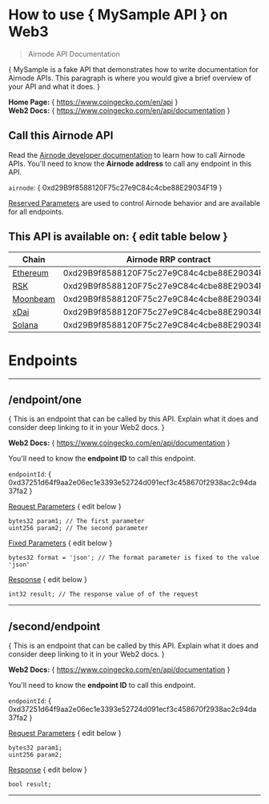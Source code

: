 # How to use { MySample API } on Web3

> Airnode API Documentation

{ MySample is a fake API that demonstrates how to write documentation for Airnode APIs. This paragraph is where you would give a brief overview of your API and what it does. }

**Home Page:** { https://www.coingecko.com/en/api }  
**Web2 Docs:** { https://www.coingecko.com/en/api/documentation }

## Call this Airnode API

Read the [Airnode developer documentation](https://docs.api3.org/d/call-an-airnode) to learn how to call Airnode APIs. You'll need to know the **Airnode address** to call any endpoint in this API.

`airnode`: { 0xd29B9f8588120F75c27e9C84c4cbe88E29034F19 }

[Reserved Parameters](https://docs.api3.org/r/reserved-parameters) are used to control Airnode behavior and are available for all endpoints.

## This API is available on: { edit table below }

| Chain                                | Airnode RRP contract                                                    | P   |
| ------------------------------------ | ---------------                                                         | --: |
| [Ethereum](https://ethereum.org)     | 0xd29B9f8588120F75c27e9C84c4cbe88E29034F19 | 1m  |
| [RSK](https://www.rsk.co)            | 0xd29B9f8588120F75c27e9C84c4cbe88E29034F19 | 1m  |
| [Moonbeam](https://moonbeam.network) | 0xd29B9f8588120F75c27e9C84c4cbe88E29034F19 | 1m  |
| [xDai](https://www.xdaichain.com)    | 0xd29B9f8588120F75c27e9C84c4cbe88E29034F19 | 1m  |
| [Solana](https://solana.com)         | 0xd29B9f8588120F75c27e9C84c4cbe88E29034F19 | 1s  |

# Endpoints

---

## /endpoint/one

{ This is an endpoint that can be called by this API. Explain what it does and consider deep linking to it in your Web2 docs. }

**Web2 Docs:** { https://www.coingecko.com/en/api/documentation }

You'll need to know the **endpoint ID** to call this endpoint.

`endpointId`: { 0xd37251d64f9aa2e06ec1e3393e52724d091ecf3c458670f2938ac2c94da37fa2 }

[Request Parameters](https://docs.api3.org/d/request-parameters) { edit below }

```solidity
bytes32 param1; // The first parameter
uint256 param2; // The second parameter
```

[Fixed Parameters](https://docs.api3.org/p/fixed-parameters) { edit below }

```solidity
bytes32 format = 'json'; // The format parameter is fixed to the value 'json'
```

[Response](https://docs.api3.org/d/response-parameters) { edit below }

```solidity
int32 result; // The response value of of the request
```

---

## /second/endpoint

{ This is an endpoint that can be called by this API. Explain what it does and consider deep linking to it in your Web2 docs. }

**Web2 Docs:** { https://www.coingecko.com/en/api/documentation }

You'll need to know the **endpoint ID** to call this endpoint.

`endpointId`: { 0xd37251d64f9aa2e06ec1e3393e52724d091ecf3c458670f2938ac2c94da37fa2 }

[Request Parameters](https://docs.api3.org/d/request-parameters) { edit below }

```solidity
bytes32 param1;
uint256 param2;
```

[Response](https://docs.api3.org/d/response-parameters) { edit below }

```solidity
bool result;
```

---
